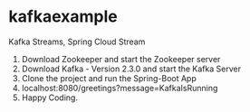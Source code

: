 # kafkaexample
Kafka Streams, Spring Cloud Stream

1. Download Zookeeper and start the Zookeeper server
2. Download Kafka - Version 2.3.0 and start the Kafka Server
3. Clone the project and run the Spring-Boot App
4. localhost:8080/greetings?message=KafkaIsRunning
5. Happy Coding.
